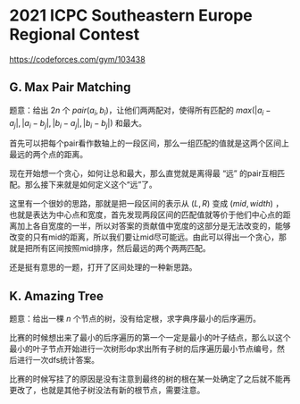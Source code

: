 # 2021 ICPC Southeastern Europe Regional Contest

https://codeforces.com/gym/103438

## G. Max Pair Matching

题意：给出 $2n$ 个 $pair(a_i,b_i)$，让他们两两配对，使得所有匹配的 $max(|a_i−a_j|,|a_i−b_j|,|b_i−a_j|,|b_i−b_j|)$ 和最大。

首先可以把每个pair看作数轴上的一段区间，那么一组匹配的值就是这两个区间上最远的两个点的距离。

现在开始想一个贪心，如何让总和最大，那么直觉就是离得最 “远” 的pair互相匹配。那么接下来就是如何定义这个“远”了。

这里有一个很妙的思路，那就是把一段区间的表示从 $(L,R)$ 变成 $(mid,width)$ ，也就是表达为中心点和宽度，首先发现两段区间的匹配值就等价于他们中心点的距离加上各自宽度的一半，所以对答案的贡献值中宽度的这部分是无法改变的，能够改变的只有mid的距离，所以我们要让mid尽可能远。由此可以得出一个贪心，那就是把所有区间按照mid排序，然后最远的两个两两匹配。

还是挺有意思的一题，打开了区间处理的一种新思路。

## K. Amazing Tree

题意：给出一棵 $n$ 个节点的树，没有给定根，求字典序最小的后序遍历。

比赛的时候想出来了最小的后序遍历的第一个一定是最小的叶子结点，那么以这个最小的叶子节点开始进行一次树形dp求出所有子树的后序遍历最小节点编号，然后进行一次dfs统计答案。

比赛的时候写挂了的原因是没有注意到最终的树的根在某一处确定了之后就不能再更改了，也就是其他子树没法有新的根节点，需要注意。
